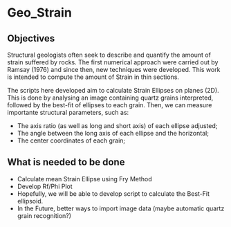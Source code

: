 # Geo_Strain

## Objectives

Structural geologists often seek to describe and quantify the amount of strain suffered by rocks. The first numerical approach were carried out by Ramsay (1976) and since then, new techniques were developed. This work is intended to compute the amount of Strain in thin sections. 

The scripts here developed aim to calculate Strain Ellipses on planes (2D). This is done by analysing an image containing quartz grains interpreted, followed by the best-fit of ellipses to each grain. Then, we can measure importante structural parameters, such as:
  - The axis ratio (as well as long and short axis) of each ellipse adjusted;
  - The angle between the long axis of each ellipse and the horizontal;
  - The center coordinates of each grain;

## What is needed to be done

 - Calculate mean Strain Ellipse using Fry Method
 - Develop Rf/Phi Plot
 - Hopefully, we will be able to develop script to calculate the Best-Fit ellipsoid. 
 - In the Future, better ways to import image data (maybe automatic quartz grain recognition?)
